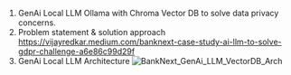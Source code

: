 1. GenAi Local LLM Ollama with Chroma Vector DB to solve data privacy concerns.
2. Problem statement & solution approach
https://vijayredkar.medium.com/banknext-case-study-ai-llm-to-solve-gdpr-challenge-a6e86c99d29f
3. GenAi Local LLM Architecture
![BankNext_GenAi_LLM_VectorDB_Arch ](https://github.com/vijayredkar/GenAi-Local-LLM-to-accomplish-GDPR-compliance/assets/25388646/d97d7573-9bc7-49b7-97a3-3394690bd049)
